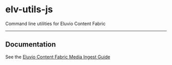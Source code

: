 # elv-utils-js
Command line utilities for Eluvio Content Fabric

---

## Documentation

See the [Eluvio Content Fabric Media Ingest Guide](https://docs.eluv.io/docs/guides/media-ingest/get-started/)
